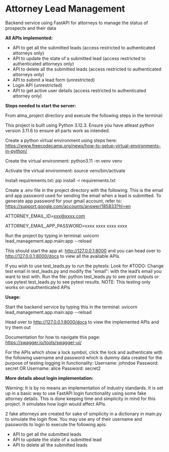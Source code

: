# Attorney Lead Management
Backend service using FastAPI for attorneys to manage the status of prospects and their data

**All APIs implemented:**

- API to get all the submitted leads (access restricted to authenticated attorneys only)
- API to update the state of a submitted lead (access restricted to authenticated attorneys only)
- API to delete all the submitted leads (access restricted to authenticated attorneys only)
- API to submit a lead form (unrestricted)
- Login API (unrestricted)
- API to get active user details (access restricted to authenticated attorney only)

**Steps needed to start the server:**

From alma_project directory and execute the following steps in the terminal:

This project is built using Python 3.12.3. Ensure you have atleast python version 3.11.6 to ensure all parts work as intended. 

Create a python virtual environment using steps here: https://www.freecodecamp.org/news/how-to-setup-virtual-environments-in-python/ 

Create the virtual environment: python3.11 -m venv venv

Activate the virtual environment: source venv/bin/activate

Install requirements.txt: pip install -r requirements.txt

Create a .env file in the project directory with the following: 
This is the email and app password used for sending the email when a lead is submitted. 
To generate app password for your gmail account, refer to: https://support.google.com/accounts/answer/185833?hl=en

ATTORNEY_EMAIL_ID=xxx@xxxx.com

ATTORNEY_EMAIL_APP_PASSWORD=xxxx xxxx xxxx xxxx

Run the project by typing in terminal: uvicorn lead_management.app.main:app --reload

This should start the app at: http://127.0.0.1:8000 and you can head over to http://127.0.0.1:8000/docs to view all the available APIs.

If you wish to use test_leads.py to run the pytests: 
Look for #TODO: Change test email in test_leads.py and modify the "email": <enter test email> with the lead’s email you want to test with.
Run the file: python test_leads.py to see print outputs or use pytest test_leads.py to see pytest results. 
NOTE: This testing only works on unauthenticated APIs


**Usage:** 

Start the backend service by typing this in the terminal: uvicorn lead_management.app.main:app --reload

Head over to http://127.0.0.1:8000/docs to view the implemented APIs and try them out 

Documentation for how to navigate this page:  https://swagger.io/tools/swagger-ui/ 

For the APIs which show a lock symbol, click the lock and authenticate with the following username and password which is dummy data created for the purpose of testing logging in functionality:
Username: johndoe
Password: secret
OR
Username: alice
Password: secret2

**More details about login implementation:**

Warning: It is by no means an implementation of industry standards. It is set up in a basic way to use FastAPI login functionality using some fake attorney details. This is done keeping time and simplicity in mind for this project. It simulates how login would affect APIs. 


2 fake attorneys are created for sake of simplicity in a dictionary in main.py to simulate the login flow. You may use any of their username and passwords to login to execute the following apis:

- API to get all the submitted leads
- API to update the state of a submitted lead
- API to delete all the submitted leads
